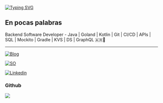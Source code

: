 <!--
**urrestarazu-alejandro/urrestarazu-alejandro** is a ✨ _special_ ✨ repository because its `README.md` (this file) appears on your GitHub profile.

Here are some ideas to get you started:

- 🔭 I’m currently working on ...
- 🌱 I’m currently learning ...
- 👯 I’m looking to collaborate on ...
- 🤔 I’m looking for help with ...
- 💬 Ask me about ...
- 📫 How to reach me: ...
- 😄 Pronouns: ...
- ⚡ Fun fact: ...
-->

[![Typing SVG](https://readme-typing-svg.demolab.com?font=Fira+Code&weight=300&size=18&duration=4000&pause=500&color=339C00&background=111111ED&width=600&lines=%3E_;%3E+Backend+developer;%3E+C%C3%B3rdobes+Argentino;%3E+Apasionado+por+la+ciencias+de+la+computaci%C3%B3n)](https://git.io/typing-svg)
## En pocas palabras

Backend Software Developer - Java | Goland | Kotlin | Git | CI/CD | APIs | SQL | Mockito | Gradle | KVS | DS | GraphQL
🇦🇷👋

-----

[![Blog](https://img.shields.io/badge/personal_blog-memobackend-ebebeb?style=for-the-badge&logo=github
)](https://memobackend.com.ar)

[![SO](https://img.shields.io/badge/stackoverflow-alejandro_urrestarazu-fa9a36?style=for-the-badge&logo=stackoverflow
)](https://es.stackoverflow.com/users/30418/alejandro-urrestarazu)

[![Linkedin](https://img.shields.io/badge/linkedin-aurrestarazu-blue?style=for-the-badge&logo=linkedin
)]([aaaa.com](https://www.linkedin.com/in/urrestarazualejandro))

### Github

<img align="center" src="https://github-readme-stats.vercel.app/api/top-langs/?username=urrestarazu-alejandro&layout=compact&theme=buefy&hide_border=tru">